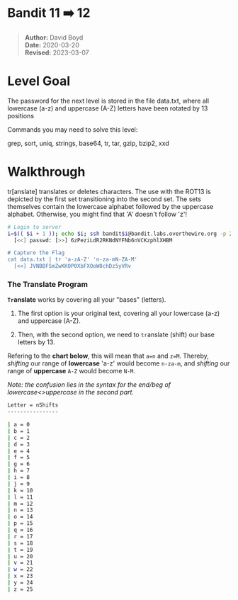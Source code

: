 # Bandit 11 :arrow_right: 12

> **Author:** David Boyd<br>
> **Date:** 2020-03-20<br>
> **Revised:** 2023-03-07

# Level Goal

The password for the next level is stored in the file data.txt, where all
lowercase (a-z) and uppercase (A-Z) letters have been rotated by 13 positions

Commands you may need to solve this level:

grep, sort, uniq, strings, base64, tr, tar, gzip, bzip2, xxd

# Walkthrough

tr[anslate]
	translates or deletes characters.  The use with the ROT13 is
depicted by the first set transitioning into the second set.  The sets
themselves contain the lowercase alphabet followed by the uppercase alphabet.
Otherwise, you might find that 'A' doesn't follow 'z'!

``` bash
# Login to server
i=$(( $i + 1 )); echo $i; ssh bandit$i@bandit.labs.overthewire.org -p 2220
  [<<] passwd: [>>] 6zPeziLdR2RKNdNYFNb6nVCKzphlXHBM

# Capture the Flag
cat data.txt | tr 'a-zA-Z' 'n-za-mN-ZA-M'
  [<<] JVNBBFSmZwKKOP0XbFXOoW8chDz5yVRv
```

### The Translate Program

**`Tr`anslate** works by covering all your "bases" (letters).

1. The first option is your original text, covering all your lowercase (a-z)
   and uppercase (A-Z).

2. Then, with the second option, we need to `tr`anslate (shift) our base
   letters by 13.

Refering to the **chart below**, this will mean that `a=n` and `z=M`.
Thereby, *shifting* our range of **lowercase** 'a-z' would become `n-za-m`,
and *shifting* our range of **uppercase** `A-Z` would become `N-M`.

*Note: the confusion lies in the syntax for the end/beg of lowercase<>uppercase
in the second part.*

``` bash
Letter = nShifts
----------------

| a = 0
| b = 1
| c = 2
| d = 3
| e = 4
| f = 5
| g = 6
| h = 7
| i = 8
| j = 9
| k = 10
| l = 11
| m = 12
| n = 13
| o = 14
| p = 15
| q = 16
| r = 17
| s = 18
| t = 19
| u = 20
| v = 21
| w = 22
| x = 23
| y = 24
| z = 25
```

